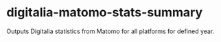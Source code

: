 # digitalia-matomo-stats-summary
Outputs Digitalia statistics from Matomo for all platforms for defined year. 
